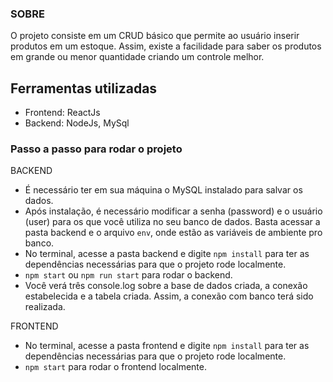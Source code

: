 ### SOBRE

O projeto consiste em um CRUD básico que permite ao usuário inserir produtos em um estoque. Assim, existe a facilidade para saber os produtos em grande ou menor quantidade criando um controle melhor.

## Ferramentas utilizadas

- Frontend: ReactJs
- Backend: NodeJs, MySql

### Passo a passo para rodar o projeto

BACKEND

- É necessário ter em sua máquina o MySQL instalado para salvar os dados.
- Após instalação, é necessário modificar a senha (password) e o usuário (user) para os que você utiliza no seu banco de dados. Basta acessar a pasta backend e o arquivo `env`, onde estão as variáveis de ambiente pro banco.
- No terminal, acesse a pasta backend e digite `npm install` para ter as dependências necessárias para que o projeto rode localmente.
- `npm start` ou `npm run start` para rodar o backend.
- Você verá três console.log sobre a base de dados criada, a conexão estabelecida e a tabela criada. Assim, a conexão com banco terá sido realizada.

FRONTEND

- No terminal, acesse a pasta frontend e digite `npm install` para ter as dependências necessárias para que o projeto rode localmente.
- `npm start` para rodar o frontend localmente.
